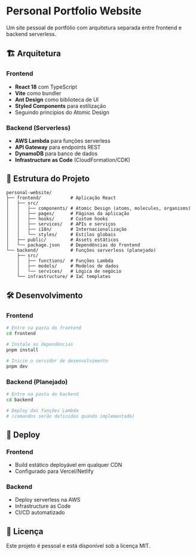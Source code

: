 # Personal Portfolio Website

Um site pessoal de portfólio com arquitetura separada entre frontend e backend serverless.

## 🏗️ Arquitetura

### Frontend
- **React 18** com TypeScript
- **Vite** como bundler
- **Ant Design** como biblioteca de UI
- **Styled Components** para estilização
- Seguindo princípios do Atomic Design

### Backend (Serverless)
- **AWS Lambda** para funções serverless
- **API Gateway** para endpoints REST
- **DynamoDB** para banco de dados
- **Infrastructure as Code** (CloudFormation/CDK)

## 📁 Estrutura do Projeto

```
personal-website/
├── frontend/           # Aplicação React
│   ├── src/
│   │   ├── components/ # Atomic Design (atoms, molecules, organisms)
│   │   ├── pages/      # Páginas da aplicação
│   │   ├── hooks/      # Custom hooks
│   │   ├── services/   # APIs e serviços
│   │   ├── i18n/       # Internacionalização
│   │   └── styles/     # Estilos globais
│   ├── public/         # Assets estáticos
│   └── package.json    # Dependências do frontend
└── backend/            # Funções serverless (planejado)
    ├── src/
    │   ├── functions/  # Funções Lambda
    │   ├── models/     # Modelos de dados
    │   └── services/   # Lógica de negócio
    └── infrastructure/ # IaC templates
```

## 🛠️ Desenvolvimento

### Frontend

```bash
# Entre na pasta do frontend
cd frontend

# Instale as dependências
pnpm install

# Inicie o servidor de desenvolvimento
pnpm dev
```

### Backend (Planejado)

```bash
# Entre na pasta do backend
cd backend

# Deploy das funções Lambda
# (comandos serão definidos quando implementado)
```

## 🚀 Deploy

### Frontend
- Build estático deployável em qualquer CDN
- Configurado para Vercel/Netlify

### Backend
- Deploy serverless na AWS
- Infrastructure as Code
- CI/CD automatizado

## 📄 Licença

Este projeto é pessoal e está disponível sob a licença MIT.